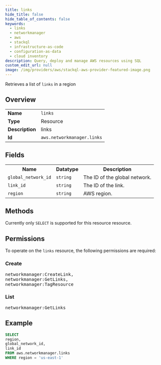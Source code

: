 ```yaml
---
title: links
hide_title: false
hide_table_of_contents: false
keywords:
  - links
  - networkmanager
  - aws
  - stackql
  - infrastructure-as-code
  - configuration-as-data
  - cloud inventory
description: Query, deploy and manage AWS resources using SQL
custom_edit_url: null
image: /img/providers/aws/stackql-aws-provider-featured-image.png
---
```

Retrieves a list of <code>links</code> in a region

## Overview
<table><tbody>
<tr><td><b>Name</b></td><td><code>links</code></td></tr>
<tr><td><b>Type</b></td><td>Resource</td></tr>
<tr><td><b>Description</b></td><td>links</td></tr>
<tr><td><b>Id</b></td><td><code>aws.networkmanager.links</code></td></tr>
</tbody></table>

## Fields
<table><tbody>
<tr><th>Name</th><th>Datatype</th><th>Description</th></tr>
<tr><td><code>global_network_id</code></td><td><code>string</code></td><td>The ID of the global network.</td></tr>
<tr><td><code>link_id</code></td><td><code>string</code></td><td>The ID of the link.</td></tr>
<tr><td><code>region</code></td><td><code>string</code></td><td>AWS region.</td></tr>

</tbody></table>

## Methods
Currently only <code>SELECT</code> is supported for this resource resource.

## Permissions

To operate on the <code>links</code> resource, the following permissions are required:

### Create
<pre>
networkmanager:CreateLink,
networkmanager:GetLinks,
networkmanager:TagResource</pre>

### List
<pre>
networkmanager:GetLinks</pre>


## Example
```sql
SELECT
region,
global_network_id,
link_id
FROM aws.networkmanager.links
WHERE region = 'us-east-1'
```
